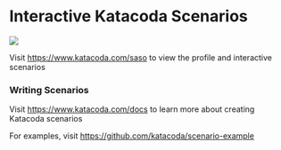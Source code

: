 # Interactive Katacoda Scenarios

[![](http://shields.katacoda.com/katacoda/saso/count.svg)](https://www.katacoda.com/saso "Get your profile on Katacoda.com")

Visit https://www.katacoda.com/saso to view the profile and interactive scenarios

### Writing Scenarios
Visit https://www.katacoda.com/docs to learn more about creating Katacoda scenarios

For examples, visit https://github.com/katacoda/scenario-example
